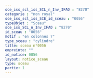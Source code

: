 ```yaml
---
sce_iss_scl_iss_SCL_n_Inv_IFAO : "8270"
categorie : "non royal"
sce_iss_scl_iss_SCE_id_sceau : "0056"
typeObjet : "Sceau"
sce_iss_SCL_n_Inv_IFAO : "8270"
id_sceau : "0056"
motif : "en colonnes ?"
type_sceau : "cylindre"
title: sceau n°0056
empreinte: ""
id_notice: 0056
layout: notice_sceau
type: sceau
partie: 1
---
```

